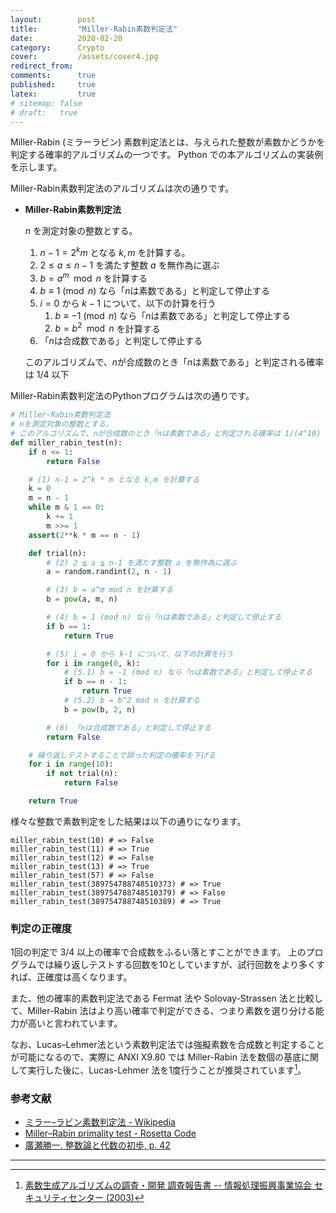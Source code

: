 ```yaml
---
layout:        post
title:         "Miller-Rabin素数判定法"
date:          2020-02-20
category:      Crypto
cover:         /assets/cover4.jpg
redirect_from:
comments:      true
published:     true
latex:         true
# sitemap: false
# draft:   true
---
```


Miller-Rabin (ミラーラビン) 素数判定法とは、与えられた整数が素数かどうかを判定する確率的アルゴリズムの一つです。
Python での本アルゴリズムの実装例を示します。

Miller-Rabin素数判定法のアルゴリズムは次の通りです。

- **Miller-Rabin素数判定法**

    $n$ を測定対象の整数とする。

    1. $n-1 = 2^k m$ となる $k,m$ を計算する。
    2. $2 \le a \le n-1$ を満たす整数 $a$ を無作為に選ぶ
    3. $b = a^m \mod n$ を計算する
    4. $b \equiv 1 \pmod{n}$ なら「$n$は素数である」と判定して停止する
    5. $i = 0$ から $k-1$ について、以下の計算を行う
        1. $b \equiv -1 \pmod{n}$ なら「$n$は素数である」と判定して停止する
        2. $b = b^2 \mod n$ を計算する
    6. 「$n$は合成数である」と判定して停止する

    このアルゴリズムで、$n$が合成数のとき「$n$は素数である」と判定される確率は $1/4$ 以下


Miller-Rabin素数判定法のPythonプログラムは次の通りです。

```python
# Miller-Rabin素数判定法
# nを測定対象の整数とする。
# このアルゴリズムで、nが合成数のとき「nは素数である」と判定される確率は 1/(4^10) 以下
def miller_rabin_test(n):
    if n <= 1:
        return False

    # (1) n-1 = 2^k * m となる k,m を計算する
    k = 0
    m = n - 1
    while m & 1 == 0:
        k += 1
        m >>= 1
    assert(2**k * m == n - 1)

    def trial(n):
        # (2) 2 ≦ a ≦ n-1 を満たす整数 a を無作為に選ぶ
        a = random.randint(2, n - 1)

        # (3) b = a^m mod n を計算する
        b = pow(a, m, n)

        # (4) b = 1 (mod n) なら「nは素数である」と判定して停止する
        if b == 1:
            return True

        # (5) i = 0 から k-1 について、以下の計算を行う
        for i in range(0, k):
            # (5.1) b = -1 (mod n) なら「nは素数である」と判定して停止する
            if b == n - 1:
                return True
            # (5.2) b = b^2 mod n を計算する
            b = pow(b, 2, n)

        # (6) 「nは合成数である」と判定して停止する
        return False

    # 繰り返しテストすることで誤った判定の確率を下げる
    for i in range(10):
        if not trial(n):
            return False

    return True
```

様々な整数で素数判定をした結果は以下の通りになります。

```
miller_rabin_test(10) # => False
miller_rabin_test(11) # => True
miller_rabin_test(12) # => False
miller_rabin_test(13) # => True
miller_rabin_test(57) # => False
miller_rabin_test(389754788748510373) # => True
miller_rabin_test(389754788748510379) # => False
miller_rabin_test(389754788748510389) # => True
```

### 判定の正確度

1回の判定で 3/4 以上の確率で合成数をふるい落とすことができます。
上のプログラムでは繰り返しテストする回数を10としていますが、試行回数をより多くすれば、正確度は高くなります。

また、他の確率的素数判定法である Fermat 法や Solovay-Strassen 法と比較して、Miller-Rabin 法はより高い確率で判定ができる、つまり素数を選り分ける能力が高いと言われています。

なお、Lucas–Lehmer法という素数判定法では強擬素数を合成数と判定することが可能になるので、実際に ANXI X9.80 では Miller-Rabin 法を数個の基底に関して実行した後に、Lucas-Lehmer 法を1度行うことが推奨されています[^1]。

### 参考文献

- [ミラー–ラビン素数判定法 - Wikipedia](https://ja.wikipedia.org/wiki/%E3%83%9F%E3%83%A9%E3%83%BC%E2%80%93%E3%83%A9%E3%83%93%E3%83%B3%E7%B4%A0%E6%95%B0%E5%88%A4%E5%AE%9A%E6%B3%95)
- [Miller–Rabin primality test - Rosetta Code](https://rosettacode.org/wiki/Miller%E2%80%93Rabin_primality_test#Python:_Probably_correct_answers)
- [廣瀬勝一. 整数論と代数の初歩, p. 42](http://fuee.u-fukui.ac.jp/~hirose/lectures/crypto_security/slides/01number_algebra.pdf)

-----

[^1]: [素数生成アルゴリズムの調査・開発 調査報告書 -- 情報処理振興事業協会 セキュリティセンター (2003)](https://www.ipa.go.jp/files/000013662.pdf)
